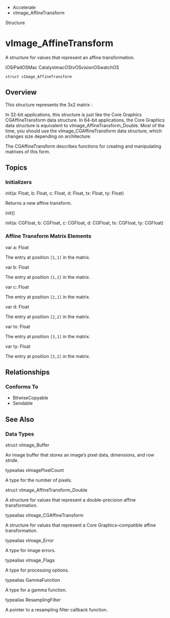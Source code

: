 

- Accelerate
-  vImage_AffineTransform 

Structure

# vImage_AffineTransform

A structure for values that represent an affine transformation.

iOSiPadOSMac CatalystmacOStvOSvisionOSwatchOS

``` source
struct vImage_AffineTransform
```

## Overview

This structure represents the 3x2 matrix :

In 32-bit applications, this structure is just like the Core Graphics CGAffineTransform data structure. In 64-bit applications, the Core Graphics data structure is equivalent to vImage_AffineTransform_Double. Most of the time, you should use the vImage_CGAffineTransform data structure, which changes size depending on architecture.

The CGAffineTransform describes functions for creating and manipulating matrixes of this form.

## Topics

### Initializers

init(a: Float, b: Float, c: Float, d: Float, tx: Float, ty: Float)

Returns a new affine transform.

init()

init(a: CGFloat, b: CGFloat, c: CGFloat, d: CGFloat, tx: CGFloat, ty: CGFloat)

### Affine Transform Matrix Elements

var a: Float

The entry at position `[1,1]` in the matrix.

var b: Float

The entry at position `[1,2]` in the matrix.

var c: Float

The entry at position `[2,1]` in the matrix.

var d: Float

The entry at position `[2,2]` in the matrix.

var tx: Float

The entry at position `[3,1]` in the matrix.

var ty: Float

The entry at position `[3,2]` in the matrix.

## Relationships

### Conforms To

- BitwiseCopyable
- Sendable

## See Also

### Data Types

struct vImage_Buffer

An image buffer that stores an image’s pixel data, dimensions, and row stride.

typealias vImagePixelCount

A type for the number of pixels.

struct vImage_AffineTransform_Double

A structure for values that represent a double-precision affine transformation.

typealias vImage_CGAffineTransform

A structure for values that represent a Core Graphics–compatible affine transformation.

typealias vImage_Error

A type for image errors.

typealias vImage_Flags

A type for processing options.

typealias GammaFunction

A type for a gamma function.

typealias ResamplingFilter

A pointer to a resampling filter callback function.

